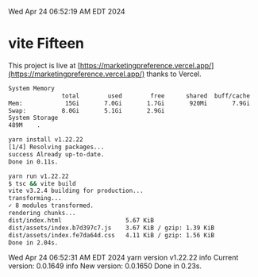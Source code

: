 Wed Apr 24 06:52:19 AM EDT 2024

# vite Fifteen


This project is live at [https://marketingpreference.vercel.app/](https://marketingpreference.vercel.app/) thanks to Vercel.

```bash
System Memory
               total        used        free      shared  buff/cache   available
Mem:            15Gi       7.0Gi       1.7Gi       920Mi       7.9Gi       8.3Gi
Swap:          8.0Gi       5.1Gi       2.9Gi
System Storage
489M	.
```
```bash
yarn install v1.22.22
[1/4] Resolving packages...
success Already up-to-date.
Done in 0.11s.
```
```bash
yarn run v1.22.22
$ tsc && vite build
vite v3.2.4 building for production...
transforming...
✓ 8 modules transformed.
rendering chunks...
dist/index.html                  5.67 KiB
dist/assets/index.b7d397c7.js    3.67 KiB / gzip: 1.39 KiB
dist/assets/index.fe7da64d.css   4.11 KiB / gzip: 1.56 KiB
Done in 2.04s.
```
Wed Apr 24 06:52:31 AM EDT 2024
yarn version v1.22.22
info Current version: 0.0.1649
info New version: 0.0.1650
Done in 0.23s.
